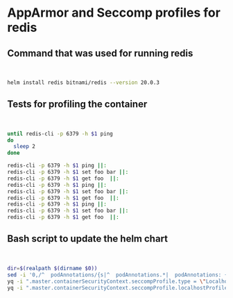 # AppArmor and Seccomp profiles for redis
## Command that was used for running redis
&nbsp;
```bash
helm install redis bitnami/redis --version 20.0.3
```
## Tests for profiling the container
&nbsp;
```bash
until redis-cli -p 6379 -h $1 ping
do
  sleep 2
done

redis-cli -p 6379 -h $1 ping ||:
redis-cli -p 6379 -h $1 set foo bar ||:
redis-cli -p 6379 -h $1 get foo  ||:
redis-cli -p 6379 -h $1 ping ||:
redis-cli -p 6379 -h $1 set foo bar ||:
redis-cli -p 6379 -h $1 get foo  ||:
redis-cli -p 6379 -h $1 ping ||:
redis-cli -p 6379 -h $1 set foo bar ||:
redis-cli -p 6379 -h $1 get foo  ||:
```
## Bash script to update the helm chart
&nbsp;
```bash
dir=$(realpath $(dirname $0))
sed -i '0,/^  podAnnotations/{s|^  podAnnotations.*|  podAnnotations: {container.apparmor.security.beta.kubernetes.io/redis: localhost/bitnamiredis.aa}|}' $dir/values.yaml
yq -i ".master.containerSecurityContext.seccompProfile.type = \"Localhost\"" $dir/values.yaml
yq -i ".master.containerSecurityContext.seccompProfile.localhostProfile = \"bitnamiredis.sc\"" $dir/values.yaml
```
